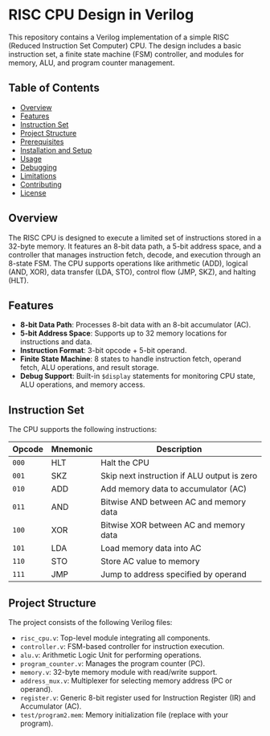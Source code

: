 # RISC CPU Design in Verilog

This repository contains a Verilog implementation of a simple RISC (Reduced Instruction Set Computer) CPU. The design includes a basic instruction set, a finite state machine (FSM) controller, and modules for memory, ALU, and program counter management.

## Table of Contents
- [Overview](#overview)
- [Features](#features)
- [Instruction Set](#instruction-set)
- [Project Structure](#project-structure)
- [Prerequisites](#prerequisites)
- [Installation and Setup](#installation-and-setup)
- [Usage](#usage)
- [Debugging](#debugging)
- [Limitations](#limitations)
- [Contributing](#contributing)
- [License](#license)

## Overview
The RISC CPU is designed to execute a limited set of instructions stored in a 32-byte memory. It features an 8-bit data path, a 5-bit address space, and a controller that manages instruction fetch, decode, and execution through an 8-state FSM. The CPU supports operations like arithmetic (ADD), logical (AND, XOR), data transfer (LDA, STO), control flow (JMP, SKZ), and halting (HLT).

## Features
- **8-bit Data Path**: Processes 8-bit data with an 8-bit accumulator (AC).
- **5-bit Address Space**: Supports up to 32 memory locations for instructions and data.
- **Instruction Format**: 3-bit opcode + 5-bit operand.
- **Finite State Machine**: 8 states to handle instruction fetch, operand fetch, ALU operations, and result storage.
- **Debug Support**: Built-in `$display` statements for monitoring CPU state, ALU operations, and memory access.

## Instruction Set
The CPU supports the following instructions:

| Opcode | Mnemonic | Description                                      |
|--------|----------|--------------------------------------------------|
| `000`  | HLT      | Halt the CPU                                    |
| `001`  | SKZ      | Skip next instruction if ALU output is zero      |
| `010`  | ADD      | Add memory data to accumulator (AC)             |
| `011`  | AND      | Bitwise AND between AC and memory data          |
| `100`  | XOR      | Bitwise XOR between AC and memory data          |
| `101`  | LDA      | Load memory data into AC                        |
| `110`  | STO      | Store AC value to memory                        |
| `111`  | JMP      | Jump to address specified by operand            |

## Project Structure
The project consists of the following Verilog files:

- `risc_cpu.v`: Top-level module integrating all components.
- `controller.v`: FSM-based controller for instruction execution.
- `alu.v`: Arithmetic Logic Unit for performing operations.
- `program_counter.v`: Manages the program counter (PC).
- `memory.v`: 32-byte memory module with read/write support.
- `address_mux.v`: Multiplexer for selecting memory address (PC or operand).
- `register.v`: Generic 8-bit register used for Instruction Register (IR) and Accumulator (AC).
- `test/program2.mem`: Memory initialization file (replace with your program).
